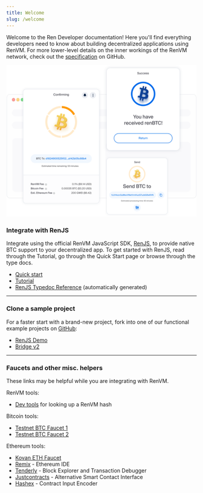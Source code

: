 ```yaml
---
title: Welcome
slug: /welcome
---
```


Welcome to the Ren Developer documentation! Here you'll find everything developers need to know about building decentralized applications using RenVM. For more lower-level details on the inner workings of the RenVM network, check out the [specification](https://github.com/renproject/ren/wiki/Introduction) on GitHub.

![Header Illustration](/img/header-illustration.svg)

<!-- ```js reference
https://github.com/saucelabs/docusaurus-theme-github-codeblock/blob/main/src/theme/ReferenceCodeBlock/index.tsx#L105-L108
``` -->

### Integrate with RenJS

Integrate using the official RenVM JavaScript SDK, [RenJS](https://github.com/renproject/ren-js/), to provide native BTC support to your decentralized app. To get started with RenJS, read through the Tutorial, go through the Quick Start page or browse through the type docs.

-   [Quick start](quick-start)
-   [Tutorial](tutorial/overview)
-   [RenJS Typedoc Reference](https://renproject.github.io/ren-js-docs/) (automatically generated)

<hr />

### Clone a sample project

For a faster start with a brand-new project, fork into one of our functional example projects on [GitHub](https://github.com/renproject/):

-   [RenJS Demo](https://github.com/renproject/ren-js-demo)
-   [Bridge v2](https://github.com/renproject/bridge-v2)

<hr />

### Faucets and other misc. helpers

These links may be helpful while you are integrating with RenVM.

RenVM tools:

-   [Dev tools](https://renproject.github.io/dev-tools/) for looking up a RenVM hash

Bitcoin tools:

-   [Testnet BTC Faucet 1](https://testnet-faucet.mempool.co)
-   [Testnet BTC Faucet 2](https://bitcoinfaucet.uo1.net)

Ethereum tools:

-   [Kovan ETH Faucet](https://github.com/kovan-testnet/faucet)
-   [Remix](https://remix.ethereum.org/) - Ethereum IDE
-   [Tenderly](https://tenderly.dev) - Block Explorer and Transaction Debugger
-   [Justcontracts](https://justsmartcontracts.dev/) - Alternative Smart Contact Interface
-   [Hashex](https://abi.hashex.org) - Contract Input Encoder
